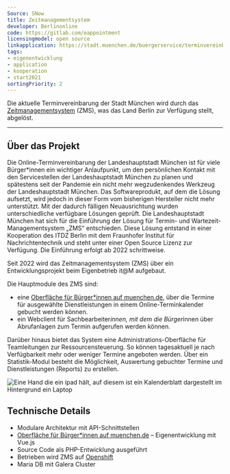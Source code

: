 ```yaml
---
Source: SNow
title: Zeitmanagementsystem
developer: Berlinonline
code: https://gitlab.com/eappointment
licensingmodel: open source
linkapplication: https://stadt.muenchen.de/buergerservice/terminvereinbarung.html
tags: 
- eigenentwicklung
- application
- kooperation
- start2021
sortingPriority: 2
---
```


Die aktuelle Terminvereinbarung der Stadt München wird durch das [Zeitmanagementsystem](https://www.berlin.de/moderne-verwaltung/buergerservice/vor-ort/terminvereinbarung/artikel.959989.php) (ZMS), was das Land Berlin zur Verfügung stellt, abgelöst.


---

## Über das Projekt

Die Online-Terminvereinbarung der Landeshauptstadt München ist für viele Bürger*innen ein wichtiger Anlaufpunkt, um den persönlichen Kontakt mit den Servicestellen der Landeshauptstadt München zu planen und spätestens seit der Pandemie ein nicht mehr wegzudenkendes Werkzeug der Landeshauptstadt München. Das Softwareprodukt, auf dem die Lösung aufsetzt, wird jedoch in dieser Form vom bisherigen Hersteller nicht mehr unterstützt. 
Mit der dadurch fälligen Neuausrichtung wurden unterschiedliche verfügbare Lösungen geprüft. Die Landeshauptstadt München hat sich für die Einführung der Lösung für Termin- und Wartezeit-Managementsystem „ZMS“ entschieden. Diese Lösung entstand in einer Kooperation des ITDZ Berlin mit dem Fraunhofer Institut für Nachrichtentechnik und steht unter einer Open Source Lizenz zur Verfügung. Die Einführung erfolgt ab 2022 schrittweise.


Seit 2022 wird das Zeitmanagementsystem (ZMS) über ein Entwicklungsprojekt beim Eigenbetrieb it@M aufgebaut.

Die Hauptmodule des ZMS sind:

* eine [Oberfläche für Bürger*innen auf muenchen.de](https://stadt.muenchen.de/buergerservice/terminvereinbarung.html), über die Termine für ausgewählte Dienstleistungen in einem Online-Terminkalender gebucht werden können.
* ein Webclient für Sachbearbeiter*innen, mit dem die Bürger*innen über Abrufanlagen zum Termin aufgerufen werden können.

Darüber hinaus bietet das System eine Administrations-Oberfläche für Teamleitungen zur Ressourcensteuerung. So können tagesaktuell je nach Verfügbarkeit mehr oder weniger Termine angeboten werden. Über ein Statistik-Modul besteht die Möglichkeit, Auswertung gebuchter Termine und Dienstleistungen (Reports) zu erstellen.

![Eine Hand die ein ipad hält, auf diesem ist ein Kalenderblatt dargestellt im Hintergrund ein Laptop](/terminvereinbarung_symbolbild.jpeg)


## Technische Details

* Modulare Architektur mit API-Schnittstellen
* [Oberfläche für Bürger*innen auf muenchen.de](https://github.com/it-at-m/eappointment-buergeransicht) – Eigenentwicklung mit Vue.js
* Source Code als PHP-Entwicklung ausgeführt
* Betrieben wird ZMS auf [Openshift](openshift)
* Maria DB mit Galera Cluster
